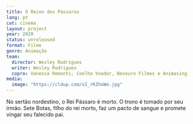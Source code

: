 ```yaml
---
title: O Reino dos Pássaros
lang: pt
cat: cinema
layout: project
year: 2020
status: unreleased
format: Filme
genre: Animação
team:
  director: Wesley Rodrigues
  writer: Wesley Rodrigues
  copro: Vanessa Remonti, Coelho Voador, Besouro Filmes e Animasing
media:
  image: "https://cldup.com/xI_rKZhoWo.jpg"
---
```


No sertão nordestino, o Rei Pássaro é morto. O trono é tomado por seu irmão. Sete Botas, filho do rei morto, faz um pacto de sangue e promete vingar seu falecido pai.
